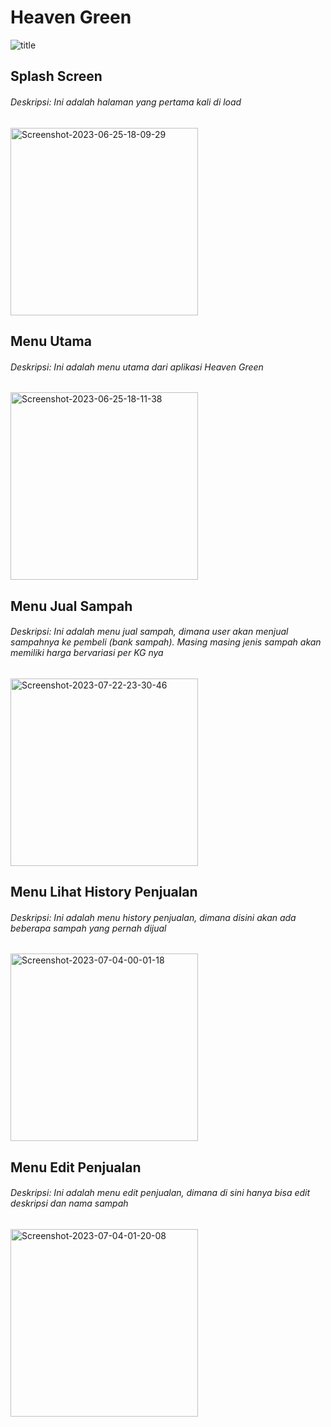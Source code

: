 # Heaven Green
<img src="https://i.ibb.co/nb7tTf6/title.png" alt="title" border="0" />

## Splash Screen
###### Deskripsi: Ini adalah halaman yang pertama kali di load

<img src="https://i.ibb.co/608r9L7/Screenshot-2023-06-25-18-09-29.png" alt="Screenshot-2023-06-25-18-09-29" border="0" width="300px" />

## Menu Utama
###### Deskripsi: Ini adalah menu utama dari aplikasi Heaven Green
<img src="https://i.ibb.co/dQLTTTP/Screenshot-2023-06-25-18-11-38.png" alt="Screenshot-2023-06-25-18-11-38" border="0"  width="300px">

## Menu Jual Sampah
###### Deskripsi: Ini adalah menu jual sampah, dimana user akan menjual sampahnya ke pembeli (bank sampah). Masing masing jenis sampah akan memiliki harga bervariasi per KG nya
<img src="https://i.ibb.co/jw3MHYS/Screenshot-2023-07-22-23-30-46.png" alt="Screenshot-2023-07-22-23-30-46" border="0" width="300px" />

## Menu Lihat History Penjualan
###### Deskripsi: Ini adalah menu history penjualan, dimana disini akan ada beberapa sampah yang pernah dijual
<img src="https://i.ibb.co/ccpPGZ0/Screenshot-2023-07-04-00-01-18.png" alt="Screenshot-2023-07-04-00-01-18" border="0" width="300px" />

## Menu Edit Penjualan
###### Deskripsi: Ini adalah menu edit penjualan, dimana di sini hanya bisa edit deskripsi dan nama sampah
<a href="https://imgbb.com/"><img src="https://i.ibb.co/qnhpp7Q/Screenshot-2023-07-04-01-20-08.png" alt="Screenshot-2023-07-04-01-20-08" border="0" width="300px" />
